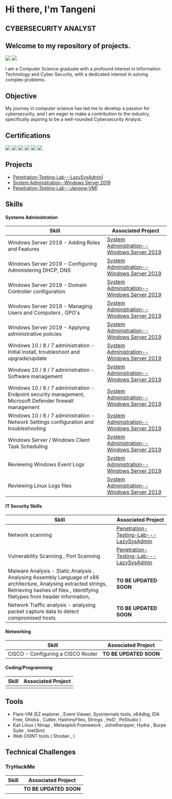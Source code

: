 # Hi there, I'm Tangeni
## CYBERSECURITY ANALYST
## Welcome to my repository of projects.
<a href="https://www.linkedin.com/in/ntshikukutu94/"><img src="https://img.shields.io/badge/-LinkedIn-0072b1?&style=for-the-badge&logo=linkedin&logoColor=white" /></a>
<img src="https://img.shields.io/badge/-ISC2 Member ID:1582703-0072b1?&style=for-the-badge&logo=isc2&logoColor=white" />

I am a Computer Science graduate with a profound interest in Information Technology and Cyber Security, with a  dedicated interest in solving complex problems. 


## Objective
My journey in computer science has led me to develop a passion for cybersecurity, and I am eager to make a contribution to the industry, specifically aspiring to be a  well-rounded Cybersecurity Analyst.

## Certifications
<div>
 <a href="https://learn.microsoft.com/api/credentials/share/en-us/NTShikukutu/603FD68D0BEF7393?sharingId=91FD2863FA8F4FB3"><img src="https://img.shields.io/badge/-Microsoft 365 Fundamentals-0052CC?style=for-the-badge&logo=Microsoft&logoColor=white" /></a>
<a href="https://www.credly.com/badges/248d021a-cec4-43b7-a112-57d7dacf1195/public_url"><img src="https://img.shields.io/badge/-Certified in Cybersecurity-0052CC?style=for-the-badge&logo=ISC2&logoColor=white" /></a>
<a href="https://www.credly.com/badges/3bf8b866-0e0c-4032-93b2-7c193ba06bd8/public_url"><img src="https://img.shields.io/badge/-Network%2B-007ACC?&style=for-the-badge&logo=CompTIA&logoColor=red" /></a>
<a href="https://www.credly.com/badges/03e247fa-13dd-4d96-bcec-9f396cd240a5/public_url"><img src="https://img.shields.io/badge/-A%2B-007ACC?&style=for-the-badge&logo=CompTIA&logoColor=red" /></a>
<a href="https://www.credly.com/badges/b097cae8-8942-44c8-a486-1de5ee75cd3f/public_url"><img src="https://img.shields.io/badge/-Fortinet Certified Associate Cybersecurity-4D4D4D?&style=for-the-badge&logo=Fortinet&logoColor=red" /></a>
<a href="https://www.credly.com/badges/496cab38-a14a-4562-9572-66306c645ed3/public_url"><img src="https://img.shields.io/badge/-Fortinet Certified Fundamentals Cybersecurity-4D4D4D?&style=for-the-badge&logo=Fortinet&logoColor=red" /></a>
</div>

## Projects
- <a href="https://github.com/Tangeni-S/Penetration-Testing-Lab---LazySysAdmin.git">Penetration-Testing-Lab---LazySysAdmin</a>|
- <a href="https://github.com/Tangeni-S/SystemAdministration-Windows-Server-2019">System Administration--Windows Server 2019</a>
- <a href="https://github.com/Tangeni-S/Penetration-Testing-Lab---Jangow-VM">Penetration-Testing-Lab---Jangow-VM</a>|

## Skills

#### Systems Administration
| Skill                                         | Associated Project         |
|-----------------------------------------------|----------------------------|
| Windows Server 2019 - Adding Roles and Features          | <a href="https://github.com/Tangeni-S/SystemAdministration-Windows-Server-2019">System Administration--Windows Server 2019</a> |
| Windows Server 2019 - Configuring Administering DHCP, DNS       |  <a href="https://github.com/Tangeni-S/SystemAdministration-Windows-Server-2019">System Administration--Windows Server 2019</a> |
| Windows Server 2019 - Domain Controller configuration | <a href="https://github.com/Tangeni-S/SystemAdministration-Windows-Server-2019">System Administration--Windows Server 2019</a>|
| Windows Server 2019 - Managing Users and Computers , GPO's    |<a href="https://github.com/Tangeni-S/SystemAdministration-Windows-Server-2019">System Administration--Windows Server 2019</a> |
| Windows Server 2019 - Applying administrative policies      | <a href="https://github.com/Tangeni-S/SystemAdministration-Windows-Server-2019">System Administration--Windows Server 2019</a>|
| Windows 10 / 8 / 7 administration - Initial install, troubleshoot and upgrade/update |<a href="https://github.com/Tangeni-S/SystemAdministration-Windows-Server-2019">System Administration--Windows Server 2019</a> |
| Windows 10 / 8 / 7 administration - Software management | <a href="https://github.com/Tangeni-S/SystemAdministration-Windows-Server-2019">System Administration--Windows Server 2019</a>|
| Windows 10 / 8 / 7 administration - Endpoint security management, Microsoft Defender firewall management|<a href="https://github.com/Tangeni-S/SystemAdministration-Windows-Server-2019">System Administration--Windows Server 2019</a> |
| Windows 10 / 8 / 7 administration - Network Settings configuration and troubleshooting | <a href="https://github.com/Tangeni-S/SystemAdministration-Windows-Server-2019">System Administration--Windows Server 2019</a>|
| Windows Server / Windows Client Task Scheduling | <a href="https://github.com/Tangeni-S/SystemAdministration-Windows-Server-2019">System Administration--Windows Server 2019</a>|
| Reviewing Windows Event Logs| <a href="https://github.com/Tangeni-S/SystemAdministration-Windows-Server-2019">System Administration--Windows Server 2019</a> |
| Reviewing Linux Logs files| <a href="https://github.com/Tangeni-S/SystemAdministration-Windows-Server-2019">System Administration--Windows Server 2019</a>|


#### IT Security Skills
| Skill                                         | Associated Project         |
|-----------------------------------------------|----------------------------|
| Network scanning          | <a href="https://github.com/Tangeni-S/Penetration-Testing-Lab---LazySysAdmin.git">Penetration-Testing-Lab---LazySysAdmin</a>|
| Vulnerability Scanning , Port Scanning         | <a href="https://github.com/Tangeni-S/Penetration-Testing-Lab---LazySysAdmin.git">Penetration-Testing-Lab---LazySysAdmin</a>|
| Malware Analysis - Static Analysis , Analysing Assembly Language of x86 architecture,  Analysing extracted strings, Retrieving hashes of files , Identifying filetypes from header information,   |  **TO BE UPDATED SOON** |
| Network Traffic analysis - analysing packet capture data to detect compromised hosts |  **TO BE UPDATED SOON** |

#### Networking
| Skill                                         | Associated Project         |
|-----------------------------------------------|----------------------------|
| CISCO - Configuring a CISCO Router | **TO BE UPDATED SOON** |


#### Coding/Programming
| Skill                                         | Associated Project         |
|-----------------------------------------------|----------------------------|
|  |  |



## Tools
- Flare-VM (EZ explorer , Event Viewer,  Sysinternals tools, x64dbg, IDA Free, Ghidra , Cutter, HashmyFiles, Strings , HxD , PeStudio )
- Kali Linux ( Nmap , Metasploit Framework , Johntheripper, Hydra , Burpe Suite , InetSim)
- Web OSINT tools ( Shodan , )



## Technical Challenges
### TryHackMe
| Skill                                         | Associated Project         |
|-----------------------------------------------|----------------------------|
|    |**TO BE UPDATED SOON**|

